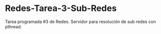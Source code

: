 # Redes-Tarea-3-Sub-Redes
Tarea programada #3 de Redes. Servidor para resolución de sub redes con pthread.
